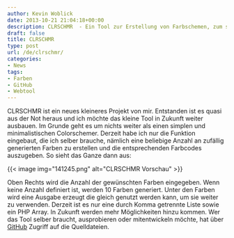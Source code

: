 ```yaml
---
author: Kevin Woblick
date: 2013-10-21 21:04:18+00:00
description: CLRSCHMR  - Ein Tool zur Erstellung von Farbschemen, zum selber hosten auf dem eigenen Server.
draft: false
title: CLRSCHMR
type: post
url: /de/clrschmr/
categories:
- News
tags:
- Farben
- GitHub
- Webtool
---
```


CLRSCHMR ist ein neues kleineres Projekt von mir. Entstanden ist es quasi aus der Not heraus und ich möchte das kleine Tool in Zukunft weiter ausbauen. Im Grunde geht es um nichts weiter als einen simplen und minimalistischen Colorschemer. Derzeit habe ich nur die Funktion eingebaut, die ich selber brauche, nämlich eine beliebige Anzahl an zufällig generierten Farben zu erstellen und die entsprechenden Farbcodes auszugeben. So sieht das Ganze dann aus:

{{< image img="141245.png" alt="CLRSCHMR Vorschau" >}}

Oben Rechts wird die Anzahl der gewünschten Farben eingegeben. Wenn keine Anzahl definiert ist, werden 10 Farben generiert. Unter den Farben wird eine Ausgabe erzeugt die gleich genutzt werden kann, um sie weiter zu verwenden. Derzeit ist es nur eine durch Komma getrennte Liste sowie ein PHP Array. In Zukunft werden mehr Möglichkeiten hinzu kommen. Wer das Tool selber braucht, ausprobieren oder mitentwickeln möchte, hat über [GitHub](https://github.com/Kovah/CLRSCHMR) Zugriff auf die Quelldateien.
